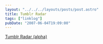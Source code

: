```yaml
---
layout: "../../../layouts/posts/post.astro"
title: Tumblr Radar
tags: ["linklog"]
pubDate: "2007-06-04T19:09:00"
---
```


[Tumblr Radar (alpha)](https:www.tumblr.com/radar)
